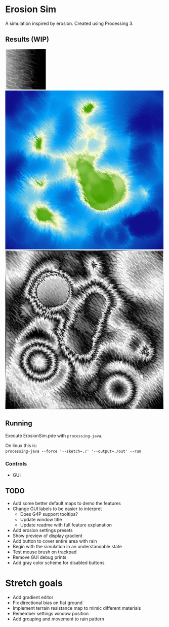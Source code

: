 # Erosion Sim

A simulation inspired by erosion. Created using Processing 3.

## Results (WIP)
![](Outputs/basic_gradient.png)
![](Outputs/islands.png)
![](Outputs/crumbling.png)


## Running
Execute ErosionSim.pde with `processing-java`.

On linux this is:   
```processing-java --force '--sketch=./' '--output=./out' --run```

### Controls
- GUI

## TODO
- Add some better default maps to demo the features
- Change GUI labels to be easier to interpret
    - Does G4P support tooltips?
    - Update window title
    - Update readme with full feature explanation
- Add erosion settings presets
- Show preview of display gradient
- Add button to cover entire area with rain
- Begin with the simulation in an understandable state
- Test mouse brush on trackpad
- Remove GUI debug prints
- Add gray color scheme for disabled buttons

# Stretch goals
- Add gradient editor
- Fix directional bias on flat ground
- Implement terrain resistance map to mimic different materials
- Remember settings window position
- Add grouping and movement to rain pattern